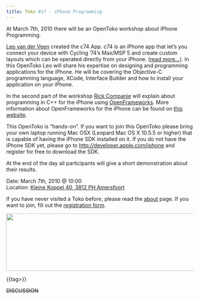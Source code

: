 ```yaml
---
title: Toko #17 - iPhone Programming
---
```

<html>
<p>At March 7th, 2010 there will be an OpenToko workshop about iPhone Programming.</p> 
<p><a href="http://nr37.nl">Leo van der Veen</a> created the c74 App. c74 is an iPhone app that let&#8217;s you connect your device with Cycling &#8217;74&#8217;s Max/MSP 5 and create custom layouts which can be operated directly from your iPhone. (<a href="http://www.creativeapplications.net/iphone/c74-maxmsp-iphone/">read more&#8230;</a>). In this OpenToko Leo will share his expertise on designing and programming applications for the iPhone. He will be covering the Objective-C programming language, XCode, Interface Builder and how to install your application on your iPhone.</p> 
<p>In the second part of the workshop <a href='http://www.opentoko.org/people/rick-companje'>Rick Companje</a> will explain about programming in C++ for the iPhone using <a href="http://www.openframeworks.cc/">OpenFrameworks</a>. More information about OpenFrameworks for the iPhone can be found on <a href="http://memo.tv/ofxiPhone">this website</a>.</p> 
<p>This OpenToko is &#8220;hands-on&#8221;. If you want to join this OpenToko please bring your own laptop running Mac OSX (Leopard Mac OS X 10.5.5 or higher) that is capable of having the iPhone SDK installed on it. If you do not have the iPhone SDK yet, please go to <a href="http://developer.apple.com/iphone">http://developer.apple.com/iphone</a> and register for free to download the SDK.</p> 
<div>At the end of the day all participants will give a short demonstration about their results.</div> 
<p>Date: March 7th, 2010 @ 10:00<br /> 
Location: <a href="http://www.opentoko.org/contact">Kleine Koppel 40, 3812 PH Amersfoort</a></p> 
<p>If you have never visited a Toko before, please read the <a title="about page" href="http://www.opentoko.org/about">about</a> page. If you want to join, fill out the <a href="https://spreadsheets.google.com/viewform?formkey=dEtWWUpIMWhvMnNBR05jQ281aXByMkE6MA">registration form</a>.</p> 
<p><a href="http://www.opentoko.org/wp-content/uploads/2010/02/c740000-e1265800988719.png"><img class="alignnone size-full wp-image-428" title="c740000" src="http://www.opentoko.org/wp-content/uploads/2010/02/c740000-e1265800988719.png" alt="" width="550" height="154" /></a></p> 
</html>


{{tag>}}


~~DISCUSSION~~
